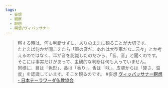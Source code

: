 ```yaml
---
tags:
  - 妄想
  - 観察
  - 瞑想
  - 瞑想/ヴィパッサナー
---
```

>察する時は、何も判断せずに、ありのままに観ることが大切です。  
たとえば何かが聞こえたら「車の音だ、あれは大型車だな…云々」とか考えるのではなく、耳が音を認識したのだから、「音、音」と聞くのです。そこには事実だけがあって、主観的な判断は何も入っていません。  
同様に、目は「色形」、鼻は「香り」、舌は「味」、皮膚からは「硬さ、温度」を認識しています。そこを観るのです。 #妄想
[ヴィッパッサナー瞑想 - 日本テーラワーダ仏教協会](https://j-theravada.com/world/keyword/keyword-19/)


